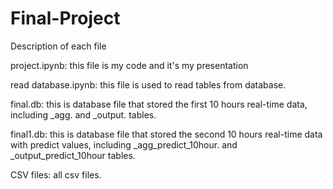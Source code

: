 # Final-Project

Description of each file

project.ipynb: this file is my code and it's my presentation

read database.ipynb: this file is used to read tables from database.

final.db: this is database file that stored the first 10 hours real-time data, including _agg. and _output. tables.

final1.db: this is database file that stored the second 10 hours real-time data with predict values, including _agg_predict_10hour. and _output_predict_10hour tables.

CSV files: all csv files.

